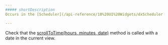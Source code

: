 ```yaml
---
##### shortDescription
Occurs in the [Scheduler](/api-reference/10%20UI%20Widgets/dxScheduler '/Documentation/ApiReference/UI_Widgets/dxScheduler/') widget if you try to scroll to a date outside the current view.

---
```

Check that the [scrollToTime(hours, minutes, date)](/api-reference/10%20UI%20Widgets/dxScheduler/3%20Methods/scrollToTime(hours_minutes_date).md '/Documentation/ApiReference/UI_Widgets/dxScheduler/Methods/#scrollToTimehours_minutes_date') method is called with a date in the current view.